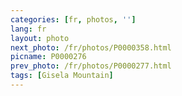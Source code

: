 ```yaml
---
categories: [fr, photos, '']
lang: fr
layout: photo
next_photo: /fr/photos/P0000358.html
picname: P0000276
prev_photo: /fr/photos/P0000277.html
tags: [Gisela Mountain]
---
```


